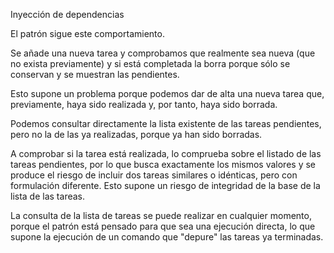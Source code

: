 ﻿Inyección  de dependencias

El patrón sigue este comportamiento.

Se añade una nueva tarea y comprobamos que realmente sea nueva (que no exista previamente) y si está completada la borra porque sólo se conservan y se muestran las pendientes.

Esto supone un problema porque podemos dar de alta una nueva tarea que, previamente, haya sido realizada y, por tanto, haya sido borrada.

Podemos consultar directamente la lista existente de las tareas pendientes, pero no la de las ya realizadas, porque ya han sido borradas.

A comprobar si la tarea está realizada, lo comprueba sobre el listado de las tareas pendientes, por lo que busca exactamente los mismos valores y se produce el riesgo de incluir dos tareas similares o idénticas, pero con formulación diferente. Esto supone un riesgo de integridad de la base de la lista de las tareas.

La consulta de la lista de tareas se puede realizar en cualquier momento, porque el patrón está pensado para que sea una ejecución directa, lo que supone la ejecución de un comando que "depure" las tareas ya terminadas.
